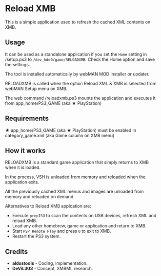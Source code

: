 # Reload XMB

This is a simple application used to refresh the cached XML contents on XMB.


## Usage

It can be used as a standalone application if you set the `Home` setting in /setup.ps3
to `/dev_hdd0/game/RELOADXMB`. Check the Home option and save the settings.

The tool is installed automatically by webMAN MOD installer or updater.

RELOADXMB is called when the option Reload XML & XMB is selected from webMAN Setup menu on XMB.

The web command /reloadxmb.ps3 mounts the application and executes it from app_home/PS3_GAME (aka ★ PlayStation)


## Requirements

★ app_home/PS3_GAME (aka ★ PlayStation) must be enabled in category_game.xml (aka Game column on XMB menu)


## How it works

RELOADXMB is a standard game application that simply returns to XMB when it is loaded.

In the process, VSH is unloaded from memory and reloaded when the application exits.

All the previously cached XML menus and images are unloaded from memory and reloaded on demand.

Alternatives to Reload XMB applcation are:
- Execute `prepISO` to scan the contents on USB devices, refresh XML and reload XMB.
- Load any other homebrew, game or application and return to XMB.
- Start `PSP Remote Play` and press `O` to exit to XMB.
- Restart the PS3 system.


## Credits

- **aldostools** - Coding, implementation.
- **DeViL303** - Concept, XMBML research.
